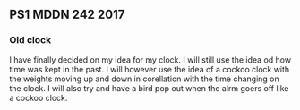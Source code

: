 ## PS1 MDDN 242 2017

### Old clock

I have finally decided on my idea for my clock. I will still use the idea od how time was kept in the past. I will however use the idea of a cockoo clock with the weights moving up and down in corellation with the time changing on the clock. I will also try and have a bird pop out when the alrm goers off like a cockoo clock. 
